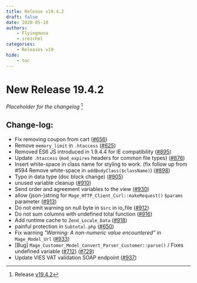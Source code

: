 ```yaml
---
title: Release v19.4.2
draft: false
date: 2020-05-10
authors:
    - Flyingmana
    - sreichel
categories:
    - Releases v19
hide:
    - toc
---
```


# New Release 19.4.2

_Placeholder for the changelog_ [^1]

<!-- more -->

## Change-log:

- Fix removing coupon from cart ([#656](https://github.com/OpenMage/magento-lts/pull/656))
- Remove `memory_limit` in `.htaccess` ([#625](https://github.com/OpenMage/magento-lts/pull/625))
- Removed ES6 JS introduced in 1.9.4.4 for IE compatibility ([#895](https://github.com/OpenMage/magento-lts/pull/895))
- Update `.htaccess` (`mod_expires` headers for common file types) ([#876](https://github.com/OpenMage/magento-lts/pull/876))
- Insert white-space in class name for styling to work. (fix follow up from #594 Remove white-space in `addBodyClass($className)`) ([#898](https://github.com/OpenMage/magento-lts/pull/898))
- Typo in data type (doc block change) ([#905](https://github.com/OpenMage/magento-lts/pull/905))
- unused variable cleanup ([#910](https://github.com/OpenMage/magento-lts/pull/910))
- Send order and agreement variables to the view ([#930](https://github.com/OpenMage/magento-lts/pull/930))
- allow (json-)string for `Mage_HTTP_Client_Curl::makeRequest()` `$params` parameter ([#913](https://github.com/OpenMage/magento-lts/pull/913))
- Do not emit warning on null byte in `$src` in io_file ([#912](https://github.com/OpenMage/magento-lts/pull/912))
- Do not sum columns with undefined total function ([#916](https://github.com/OpenMage/magento-lts/pull/916))
- Add runtime cache to `Zend_Locale_Data` ([#918](https://github.com/OpenMage/magento-lts/pull/918))
- painful protection in `Subtotal.php` ([#650](https://github.com/OpenMage/magento-lts/pull/650))
- Fix warning _"Warning: A non-numeric value encountered"_ in `Mage_Model_Url` ([#933](https://github.com/OpenMage/magento-lts/pull/933))
- [Bug] `Mage_Customer_Model_Convert_Parser_Customer::parse()` / Fixes undefined variable ([#712](https://github.com/OpenMage/magento-lts/pull/712)) ([#729](https://github.com/OpenMage/magento-lts/pull/729))
- Update VIES VAT validation SOAP endpoint ([#937](https://github.com/OpenMage/magento-lts/pull/937))

[^1]: Release [v19.4.2](https://github.com/OpenMage/magento-lts/releases/tag/v19.4.2)
